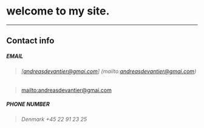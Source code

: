 # welcome to my site.

---
## **Contact info**

##### **EMAIL**
> ###### [andreasdevantier@gmai.com] (mailto:andreasdevantier@gmai.com)

> <a href="mailto:andreasdevantier\@gmai.com">mailto:andreasdevantier\@gmai.com</a>



##### **PHONE NUMBER**
> ###### Denmark +45 22 91 23 25


